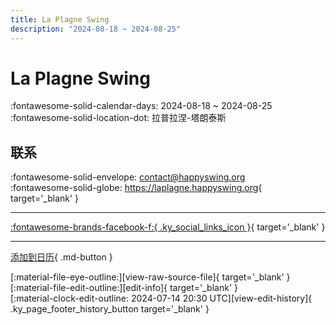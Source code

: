 ```yaml
---
title: La Plagne Swing
description: "2024-08-18 ~ 2024-08-25"
---
```


# La Plagne Swing 

:fontawesome-solid-calendar-days: 2024-08-18 ~ 2024-08-25  
:fontawesome-solid-location-dot: 拉普拉涅-塔朗泰斯  

## 联系

:fontawesome-solid-envelope: <contact@happyswing.org>  
:fontawesome-solid-globe: <https://laplagne.happyswing.org>{ target='_blank' }  

---

 [:fontawesome-brands-facebook-f:{ .ky_social_links_icon }](https://www.facebook.com/happyswingfestival){ target='_blank' }

---

[添加到日历](https://swing.news/ics/zh-Hans/2024/fr_FR/la-plagne-swing-2024.ics){ .md-button }

<div class="ky_page_footer" markdown>
<div class="ky_page_footer_trailing" markdown="span">
[:material-file-eye-outline:][view-raw-source-file]{ target='_blank' }
[:material-file-edit-outline:][edit-info]{ target='_blank' }
</div>
<div class="ky_page_footer_leading" markdown="span">
[:material-clock-edit-outline: 2024-07-14 20:30 UTC][view-edit-history]{ .ky_page_footer_history_button target='_blank' }
</div>
</div>

[view-raw-source-file]: https://github.com/swingdance/events/blob/main/2024/fr_FR/la-plagne-swing-2024.json "查看原始源文件"
[edit-info]: https://github.com/swingdance/events/issues/new?assignees=&labels=update+event&projects=&template=03-update_entity.yml&title=%5B2024%2Ffr_FR%5D%20La%20Plagne%20Swing&region=fr_FR&year=2024&id=la-plagne-swing-2024&name=La%20Plagne%20Swing&org_id= "编辑信息"

[view-edit-history]: https://github.com/swingdance/events/commits/main/2024/fr_FR/la-plagne-swing-2024.json "查看编辑历史"

